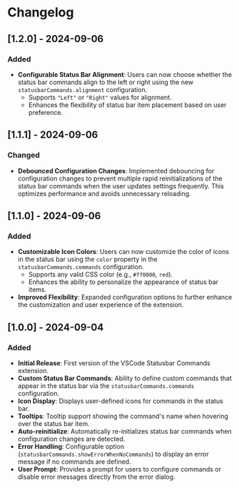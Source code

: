 # Changelog

## [1.2.0] - 2024-09-06

### Added

- **Configurable Status Bar Alignment**: Users can now choose whether the status bar commands align to the left or right using the new `statusbarCommands.alignment` configuration.
  - Supports `"Left"` or `"Right"` values for alignment.
  - Enhances the flexibility of status bar item placement based on user preference.

## [1.1.1] - 2024-09-06

### Changed

- **Debounced Configuration Changes**: Implemented debouncing for configuration changes to prevent multiple rapid reinitializations of the status bar commands when the user updates settings frequently. This optimizes performance and avoids unnecessary reloading.

## [1.1.0] - 2024-09-06

### Added

- **Customizable Icon Colors**: Users can now customize the color of icons in the status bar using the `color` property in the `statusbarCommands.commands` configuration.
  - Supports any valid CSS color (e.g., `#ff0000`, `red`).
  - Enhances the ability to personalize the appearance of status bar items.
- **Improved Flexibility**: Expanded configuration options to further enhance the customization and user experience of the extension.

## [1.0.0] - 2024-09-04

### Added

- **Initial Release**: First version of the VSCode Statusbar Commands extension.
- **Custom Status Bar Commands**: Ability to define custom commands that appear in the status bar via the `statusbarCommands.commands` configuration.
- **Icon Display**: Displays user-defined icons for commands in the status bar.
- **Tooltips**: Tooltip support showing the command's name when hovering over the status bar item.
- **Auto-reinitialize**: Automatically re-initializes status bar commands when configuration changes are detected.
- **Error Handling**: Configurable option (`statusbarCommands.showErrorWhenNoCommands`) to display an error message if no commands are defined.
- **User Prompt**: Provides a prompt for users to configure commands or disable error messages directly from the error dialog.
